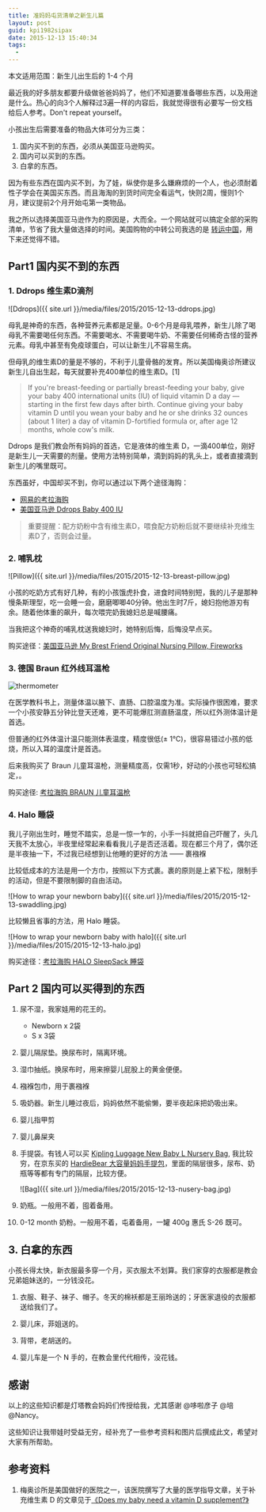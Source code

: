 ```yaml
---
title: 准妈妈屯货清单之新生儿篇
layout: post
guid: kpi1982sipax
date: 2015-12-13 15:40:34
tags:
  - 
---
```


本文适用范围：新生儿出生后的 1-4 个月

最近我的好多朋友都要升级做爸爸妈妈了，他们不知道要准备哪些东西，以及用途是什么。热心的向3个人解释过3遍一样的内容后，我就觉得很有必要写一份文档给后人参考。Don't repeat yourself。

小孩出生后需要准备的物品大体可分为三类：

1. 国内买不到的东西，必须从美国亚马逊购买。
2. 国内可以买到的东西。
3. 白拿的东西。

因为有些东西在国内买不到，为了娃，纵使你是多么嫌麻烦的一个人，也必须耐着性子学会在美国买东西。而且海淘的到货时间完全看运气，快则2周，慢则1个月，建议提前2个月开始屯第一类物品。

我之所以选择美国亚马逊作为的原因是，大而全。一个网站就可以搞定全部的采购清单，节省了我大量做选择的时间。美国购物的中转公司我选的是 [转运中国](http://www.uszcn.com)，用下来还觉得不错。


## Part1 国内买不到的东西

### 1. Ddrops 维生素D滴剂

![Ddrops]({{ site.url }}/media/files/2015/2015-12-13-ddrops.jpg)

母乳是神奇的东西，各种营养元素都是足量。0-6个月是母乳喂养，新生儿除了喝母乳不需要喝任何东西。不需要喝水、不需要喝牛奶、不需要任何稀奇古怪的营养元素。母乳中甚至有免疫球蛋白，可以让新生儿不容易生病。

但母乳的维生素D的量是不够的，不利于儿童骨骼的发育。所以美国梅奥诊所建议新生儿自出生起，每天就要补充400单位的维生素D。[1]

> If you're breast-feeding or partially breast-feeding your baby, give your baby 400 international units (IU) of liquid vitamin D a day — starting in the first few days after birth. Continue giving your baby vitamin D until you wean your baby and he or she drinks 32 ounces (about 1 liter) a day of vitamin D-fortified formula or, after age 12 months, whole cow's milk.

Ddrops 是我们教会所有妈妈的首选，它是液体的维生素 D，一滴400单位，刚好是新生儿一天需要的剂量。使用方法特别简单，滴到妈妈的乳头上，或者直接滴到新生儿的嘴里既可。

东西虽好，中国却买不到，你可以通过以下两个途径海购：

* [网易的考拉海购](http://www.kaola.com/product/25294.html?sharer=E92BxDroPVSEWtAgrMeOO9FA7nbAoPR2CPBeW6kD2Fo=&shareTo=wx)
* [美国亚马逊 Ddrops Baby 400 IU](http://www.amazon.com/dp/B003CT36NE)


> 重要提醒：配方奶粉中含有维生素D，喂食配方奶粉后就不要继续补充维生素D了，否则会过量。

### 2. 哺乳枕

![Pillow]({{ site.url }}/media/files/2015/2015-12-13-breast-pillow.jpg)

小孩的吃奶方式有好几种，有的小孩饿虎扑食，进食时间特别短，我的儿子是那种慢条斯理型，吃一会睡一会，磨磨唧唧40分钟。他出生时7斤，媳妇抱他游刃有余。随着他体重的飙升，每次喂完奶我媳妇总是喊腰痛。

当我把这个神奇的哺乳枕送我媳妇时，她特别后悔，后悔没早点买。

购买途径：[美国亚马逊 My Brest Friend Original Nursing Pillow, Fireworks](http://www.amazon.com/gp/product/B003TSDMH8) 


### 3. 德国 Braun 红外线耳温枪

![thermometer](/media/files/2016-08-26-thermometer.jpg)

在医学教科书上，测量体温以腋下、直肠、口腔温度为准。实际操作很困难，要求一个小孩安静五分钟比登天还难，更不可能爆肛测直肠温度，所以红外测体温计是首选。

但普通的红外体温计温只能测体表温度，精度很低(± 1℃)，很容易错过小孩的低烧，所以入耳的温度计是首选。

后来我购买了 Braun 儿童耳温枪，测量精度高，仅需1秒，好动的小孩也可轻松搞定，。


购买途径: [考拉海购 BRAUN 儿童耳温枪](http://www.kaola.com/product/4758.html?sharer=E92BxDroPVSEWtAgrMeOO9FA7nbAoPR2CPBeW6kD2Fo=&shareTo=wx)


### 4. Halo 睡袋

我儿子刚出生时，睡觉不踏实，总是一惊一乍的，小手一抖就把自己吓醒了，头几天我不太放心，半夜里经常起来看看我儿子是否还活着。现在都三个月了，偶尔还是半夜抽一下，不过我已经想到让他睡的更好的方法 —— 裹襁褓

比较低成本的方法是用一个方巾，按照以下方式裹。裹的原则是上紧下松，限制手的活动，但是不要限制脚的自由活动。

![How to wrap your newborn baby]({{ site.url }}/media/files/2015/2015-12-13-swaddling.jpg)

比较懒且省事的方法，用 Halo 睡袋。

![How to wrap your newborn baby with halo]({{ site.url }}/media/files/2015/2015-12-13-halo.jpg)

购买途径：[考拉海购 HALO SleepSack 睡袋](http://www.kaola.com/product/1226592.html?sharer=E92BxDroPVSEWtAgrMeOO9FA7nbAoPR2CPBeW6kD2Fo=&shareTo=wx) 



## Part 2 国内可以买得到的东西

1. 尿不湿，我家娃用的花王的。
    * Newborn x 2袋
    * S x 3袋

2. 婴儿隔尿垫。换尿布时，隔离环境。

3. 湿巾抽纸。换尿布时，用来擦婴儿屁股上的黄金便便。

4. 襁褓包巾，用于裹襁褓

5. 吸奶器。新生儿睡过夜后，妈妈依然不能偷懒，要半夜起床把奶吸出来。

6. 婴儿指甲剪

7. 婴儿鼻屎夹

8. 手提袋。有钱人可以买 [Kipling Luggage New Baby L Nursery Bag](http://www.amazon.com/Kipling-Luggage-Baby-Nursery-Bright/dp/B010MKJRE2), 我比较穷，在京东买的 [HardieBear 大容量妈妈手提包](http://item.jd.com/1719650469.html)，里面的隔层很多，尿布、奶瓶等等都有专门的隔层，比较方便。

    ![Bag]({{ site.url }}/media/files/2015/2015-12-13-nusery-bag.jpg)

9. 奶瓶。一般用不着，囤着备用。

10. 0-12 month 奶粉。一般用不着，屯着备用，一罐 400g 惠氏 S-26 既可。


## 3. 白拿的东西

小孩长得太快，新衣服最多穿一个月，买衣服太不划算。我们家穿的衣服都是教会兄弟姐妹送的，一分钱没花。

1. 衣服、鞋子、袜子、帽子。冬天的棉袄都是王丽玲送的；牙医家退役的衣服都送给我们了。

2. 婴儿床，菲姐送的。

3. 背带，老胡送的。

4. 婴儿车是一个 N 手的，在教会里代代相传，没花钱。


## 感谢

以上的这些知识都是灯塔教会妈妈们传授给我，尤其感谢 @哆啦彦子 @培 @Nancy。

这些知识让我带娃时受益无穷，经补充了一些参考资料和图片后撰成此文，希望对大家有所帮助。


## 参考资料

1. 梅奥诊所是美国做好的医院之一，该医院撰写了大量的医学指导文章，关于补充维生素 D 的文章见于[《Does my baby need a vitamin D supplement?》](http://www.mayoclinic.org/healthy-lifestyle/infant-and-toddler-health/expert-answers/vitamin-d-for-babies/faq-20058161)

